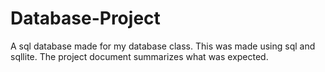 # Database-Project
A sql database made for my database class. 
This was made using sql and sqllite. The project document summarizes what was expected. 
